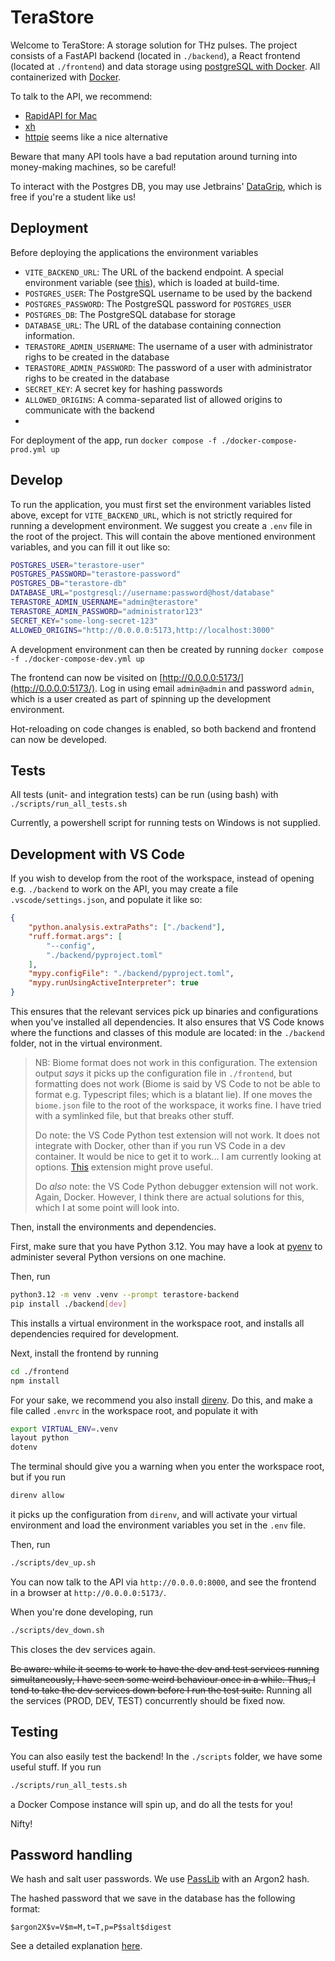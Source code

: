 # TeraStore

Welcome to TeraStore: A storage solution for THz pulses. The project consists of a FastAPI backend (located in `./backend`), a React frontend (located at `./frontend`) and data storage using [postgreSQL with Docker](https://geshan.com.np/blog/2021/12/docker-postgres/). All containerized with [Docker](https://www.docker.com/).

To talk to the API, we recommend:

* [RapidAPI for Mac](https://paw.cloud)
* [xh](https://github.com/ducaale/xh)
* [httpie](https://httpie.io) seems like a nice alternative

Beware that many API tools have a bad reputation around turning into money-making machines, so be careful!

To interact with the Postgres DB, you may use Jetbrains' [DataGrip](https://www.jetbrains.com/datagrip/), which is free if you're a student like us!

## Deployment
Before deploying the applications the environment variables
* `VITE_BACKEND_URL`: The URL of the backend endpoint. A special environment variable (see [this](https://vitejs.dev/guide/env-and-mode.html)), which is loaded at build-time.
* `POSTGRES_USER`: The PostgreSQL username to be used by the backend
* `POSTGRES_PASSWORD`: The PostgreSQL password for `POSTGRES_USER`
* `POSTGRES_DB`: The PostgreSQL database for storage
* `DATABASE_URL`: The URL of the database containing connection information.
* `TERASTORE_ADMIN_USERNAME`: The username of a user with administrator righs to be created in the database
* `TERASTORE_ADMIN_PASSWORD`: The password of a user with administrator righs to be created in the database
* `SECRET_KEY`: A secret key for hashing passwords
* `ALLOWED_ORIGINS`: A comma-separated list of allowed origins to communicate with the backend
* 
For deployment of the app, run
`docker compose -f ./docker-compose-prod.yml up`

## Develop

To run the application, you must first set the environment variables listed above, except for `VITE_BACKEND_URL`, which is not strictly required for running a development environment. We suggest you create a `.env` file in the root of the project.
This will contain the above mentioned environment variables, and you can fill it out like so:

```bash
POSTGRES_USER="terastore-user"
POSTGRES_PASSWORD="terastore-password"
POSTGRES_DB="terastore-db"
DATABASE_URL="postgresql://username:password@host/database"
TERASTORE_ADMIN_USERNAME="admin@terastore"
TERASTORE_ADMIN_PASSWORD="administrator123"
SECRET_KEY="some-long-secret-123"
ALLOWED_ORIGINS="http://0.0.0.0:5173,http://localhost:3000"
```

A development environment can then be created by running
`docker compose -f ./docker-compose-dev.yml up`

The frontend can now be visited on [http://0.0.0.0:5173/](http://0.0.0.0:5173/). Log in using email `admin@admin` and password `admin`, which is a user created as part of spinning up the development environment. 

Hot-reloading on code changes is enabled, so both backend and frontend can now be developed. 

## Tests

All tests (unit- and integration tests) can be run (using bash) with
`./scripts/run_all_tests.sh`

Currently, a powershell script for running tests on Windows is not supplied.

## Development with VS Code
If you wish to develop from the root of the workspace, instead of opening e.g. `./backend` to work on the API,
you may create a file `.vscode/settings.json`, and populate it like so:

```json
{
    "python.analysis.extraPaths": ["./backend"],
    "ruff.format.args": [
        "--config",
        "./backend/pyproject.toml"
    ],
    "mypy.configFile": "./backend/pyproject.toml",
    "mypy.runUsingActiveInterpreter": true
}
```

This ensures that the relevant services pick up binaries and configurations when you've installed all dependencies.
It also ensures that VS Code knows where the functions and classes of this module are located: in the `./backend` folder, not in the virtual environment.

>NB: Biome format does not work in this configuration.
>The extension output _says_ it picks up the configuration file in `./frontend`, but formatting does not work (Biome is said by VS Code to not be able to format e.g. Typescript files; which is a blatant lie).
>If one moves the `biome.json` file to the root of the workspace, it works fine.
>I have tried with a symlinked file, but that breaks other stuff.
>
>Do note: the VS Code Python test extension will not work.
>It does not integrate with Docker, other than if you run VS Code in a dev container.
>It would be nice to get it to work... I am currently looking at options.
>[This](https://github.com/kondratyev-nv/vscode-python-test-adapter) extension might prove useful.
>
>Do _also_ note: the VS Code Python debugger extension will not work.
>Again, Docker.
>However, I think there are actual solutions for this, which I at some point will look into.

Then, install the environments and dependencies.

First, make sure that you have Python 3.12.
You may have a look at [pyenv](https://github.com/pyenv/pyenv) to administer several Python versions on one machine.

Then, run
```bash
python3.12 -m venv .venv --prompt terastore-backend
pip install ./backend[dev]
```

This installs a virtual environment in the workspace root, and installs all dependencies required for development.

Next, install the frontend by running
```bash
cd ./frontend
npm install
```

For your sake, we recommend you also install [direnv](https://direnv.net).
Do this, and make a file called `.envrc` in the workspace root, and populate it with
```bash
export VIRTUAL_ENV=.venv
layout python
dotenv
```

The terminal should give you a warning when you enter the workspace root, but if you run
```bash
direnv allow
```
it picks up the configuration from `direnv`, and will activate your virtual environment and load the environment variables you set in the `.env` file.

Then, run
```bash
./scripts/dev_up.sh
```

You can now talk to the API via `http://0.0.0.0:8000`, and see the frontend in a browser at `http://0.0.0.0:5173/`.

When you're done developing, run
```bash
./scripts/dev_down.sh
```
This closes the dev services again.

~~Be aware: while it seems to work to have the dev and test services running simultaneously, I have seen some weird behaviour once in a while.
Thus, I tend to take the dev services down before I run the test suite.~~
Running all the services (PROD, DEV, TEST) concurrently should be fixed now.

## Testing

You can also easily test the backend!
In the `./scripts` folder, we have some useful stuff.
If you run
```bash
./scripts/run_all_tests.sh
```
a Docker Compose instance will spin up, and do all the tests for you!

Nifty!

## Password handling

We hash and salt user passwords.
We use [PassLib](https://passlib.readthedocs.io/en/stable/) with an Argon2 hash.

The hashed password that we save in the database has the following format:

```
$argon2X$v=V$m=M,t=T,p=P$salt$digest
```

See a detailed explanation [here](https://passlib.readthedocs.io/en/stable/lib/passlib.hash.argon2.html#format-algorithm).
